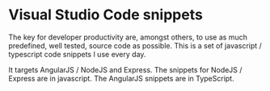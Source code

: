 # Visual Studio Code snippets
The key for developer productivity are, amongst others, to use as much predefined, well tested, source code as possible. This is a set of javascript / typescript code snippets I use every day.

It targets AngularJS / NodeJS and Express. The snippets for NodeJS / Express are in javascript. The AngularJS snippets are in TypeScript.